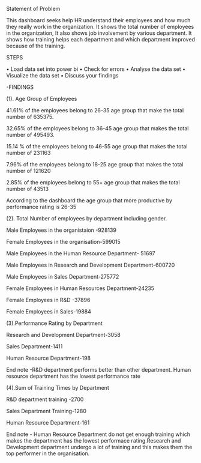 Statement of Problem

This dashboard seeks help HR understand their employees and how much they really work in the organization. 
It shows the total number of employees in the organization, It also shows job involvement by various department. 
It shows how training helps each department and which department improved because of the training.


STEPS

•	Load data set into power bi
•	Check for errors
•	Analyse the data set
•	Visualize the data set
•	Discuss your findings


-FINDINGS


(1). Age Group of Employees


41.61% of the employees belong to 26-35 age group that make the total number of 635375.

32.65% of the employees belong to 36-45 age group that makes the total number of 495493.

15.14 % of the employees belong to 46-55 age group that makes the total number of 231163

7.96% of the employees belong to 18-25 age group that makes the total number of 121620

2.85% of the employees belong to 55+ age group that makes the total number of 43513

 According to the dashboard the age group that more productive by performance rating is 26-35

(2). Total Number of employees by department including gender.

Male Employees in the organistaion -928139

Female Employees in the organisation-599015

Male Employees in the Human Resource Department- 51697

Male Employees in Research and Development Department-600720

Male Employees in Sales Department-275772

Female Employees in Human Resources Department-24235

Female Employees in R&D -37896

Female Employees in Sales-19884

(3).Performance Rating by Department

Research and Development Department-3058

Sales Department-1411

Human Resource Department-198

End note -R&D department performs better than other department. Human resource department has the lowest performance rate

(4).Sum of Training Times by Department

R&D department training -2700

Sales Department Training-1280

Human Resource Department-161

End note - Human Resource Department do not get enough training which makes the department has the lowest performace rating.Research and Development department undergo a lot of training and this makes them the top performer in the organisation.

